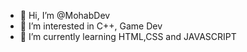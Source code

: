 - 👋 Hi, I’m @MohabDev
- 👀 I’m interested in C++, Game Dev
- 🌱 I’m currently learning HTML,CSS and JAVASCRIPT

<!---
MohabDev/MohabDev is a ✨ special ✨ repository because its `README.md` (this file) appears on your GitHub profile.
You can click the Preview link to take a look at your changes.
--->

